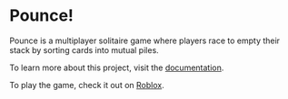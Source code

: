 # Pounce!

Pounce is a multiplayer solitaire game where players race to empty their stack by sorting cards into mutual piles.

To learn more about this project, visit the [documentation](https://chipioindustries.github.io/pounce/).

To play the game, check it out on [Roblox](https://www.roblox.com/games/9772449605/pounce).

